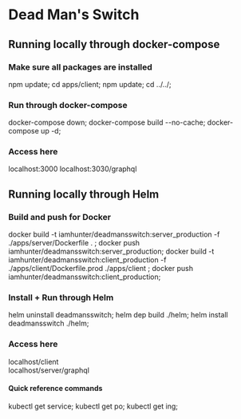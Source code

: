 # Dead Man's Switch

## Running locally through docker-compose

### Make sure all packages are installed

npm update; cd apps/client; npm update; cd ../../;

### Run through docker-compose

docker-compose down; docker-compose build --no-cache; docker-compose up -d;

### Access here

localhost:3000
localhost:3030/graphql

## Running locally through Helm

### Build and push for Docker

docker build -t iamhunter/deadmansswitch:server_production -f ./apps/server/Dockerfile . ;
docker push iamhunter/deadmansswitch:server_production;
docker build -t iamhunter/deadmansswitch:client_production -f ./apps/client/Dockerfile.prod ./apps/client ;
docker push iamhunter/deadmansswitch:client_production;

### Install + Run through Helm

helm uninstall deadmansswitch;
helm dep build ./helm;
helm install deadmansswitch ./helm;

### Access here

localhost/client  
localhost/server/graphql

#### Quick reference commands

kubectl get service;
kubectl get po;
kubectl get ing;